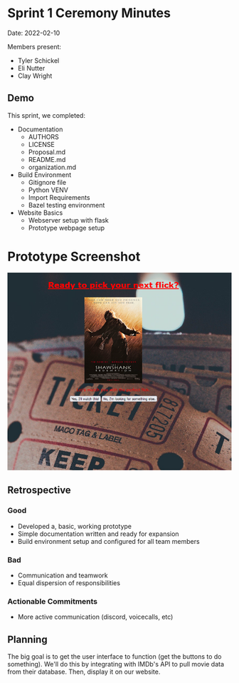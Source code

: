 # Sprint 1 Ceremony Minutes
  
Date: 2022-02-10

Members present:

* Tyler Schickel
* Eli Nutter
* Clay Wright
  
## Demo

This sprint, we completed:

* Documentation 
  * AUTHORS
  * LICENSE
  * Proposal.md
  * README.md
  * organization.md
* Build Environment
  * Gitignore file
  * Python VENV
  * Import Requirements 
  * Bazel testing environment
* Website Basics
  * Webserver setup with flask
  * Prototype webpage setup

# Prototype Screenshot

![Homepage](/docs/images/Proto1.png?raw=true)

## Retrospective


### Good

* Developed a, basic, working prototype
* Simple documentation written and ready for expansion
* Build environment setup and configured for all team members

### Bad

* Communication and teamwork
* Equal dispersion of responsibilities

### Actionable Commitments

* More active communication (discord, voicecalls, etc)

## Planning

The big goal is to get the user interface to function (get the buttons to do something). We'll do this by integrating with IMDb's API to pull movie data from their database. Then, display it on our website.
